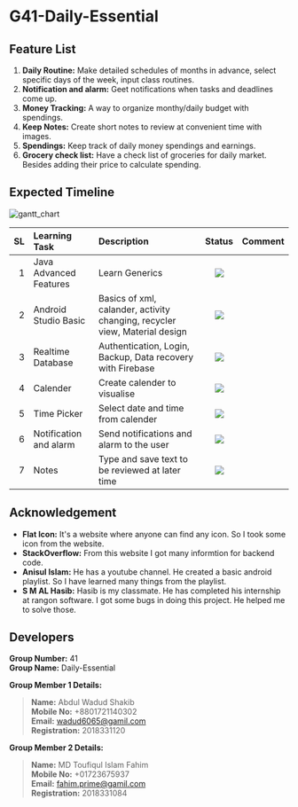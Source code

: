 # G41-Daily-Essential

Feature List
-------------
1. **Daily Routine:** Make detailed schedules of months in advance, select specific days of the week, input class routines.
2. **Notification and alarm:** Geet notifications when tasks and deadlines come up.
3. **Money Tracking:** A way to organize monthy/daily budget with spendings.
4. **Keep Notes:** Create short notes to review at convenient time with images.
5. **Spendings:** Keep track of daily money spendings and earnings.
6. **Grocery check list:** Have a check list of groceries for daily market. Besides adding their price to calculate spending.

Expected Timeline
------------------
![gantt_chart](https://user-images.githubusercontent.com/49723335/117655918-80a07e80-b1b9-11eb-9746-32775e477a87.jpg)

SL | Learning Task | Description | Status | Comment |
--:|:--------------|:------------|:------:|---------|
1 |Java Advanced Features| Learn Generics |![](https://img.shields.io/badge/Generics-learned-brightgreen) | |
2  | Android Studio Basic| Basics of xml, calander, activity changing, recycler view, Material design | ![](https://img.shields.io/badge/Basic%20Android-Ongoing-yellowgreen) | |
3  |Realtime Database | Authentication,  Login, Backup, Data recovery with Firebase| ![](https://img.shields.io/badge/Database-25%25-yellow)  | |
4  |Calender | Create calender to visualise |![](https://img.shields.io/badge/Calender-20%20June-orange) | |
5  |Time Picker | Select date and time from calender |![](https://img.shields.io/badge/Calender-After%20Calender-lightgrey) | |
6  |Notification and alarm | Send notifications and alarm to the user |![](https://img.shields.io/badge/Notification-5%20July-red) | |
7  |Notes | Type and save text to be reviewed at later time | ![](https://img.shields.io/badge/Notes-Inactive-blue)| |

## Acknowledgement 
- **Flat Icon:** It's a website where anyone can find any icon. So I took some icon from the website.
- **StackOverflow:** From this website I got many informtion for backend code.
- **Anisul Islam:** He has a youtube channel. He created a basic android playlist. So I have learned many things from the playlist.
- **S M AL Hasib:** Hasib is my classmate. He has completed his internship at rangon software. I got some bugs in doing this project. He helped me to solve those.

## Developers
**Group Number:** 41 <br>
**Group Name:** Daily-Essential

**Group Member 1 Details:** <br>
>**Name:** Abdul Wadud Shakib <br>
>**Mobile No:** +8801721140302 <br>
>**Email:** wadud6065@gamil.com <br>
>**Registration:** 2018331120


**Group Member 2 Details:** <br>
>**Name:** MD Toufiqul Islam Fahim <br>
>**Mobile No:** +01723675937 <br>
>**Email:** fahim.prime@gamil.com <br>
>**Registration:** 2018331084
